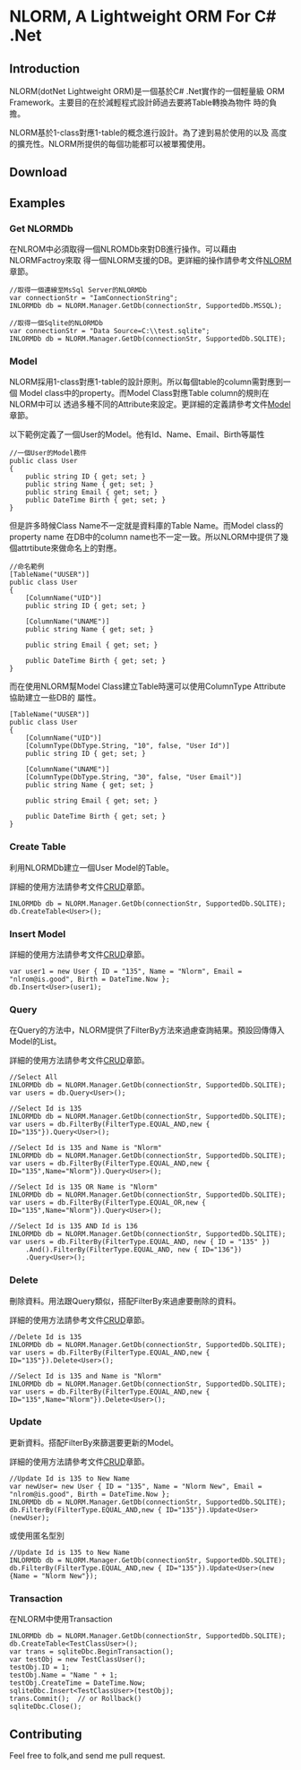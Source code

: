 # NLORM, A Lightweight ORM For C# .Net 

## Introduction

NLORM(dotNet Lightweight ORM)是一個基於C# .Net實作的一個輕量級
ORM Framework。主要目的在於減輕程式設計師過去要將Table轉換為物件
時的負擔。

NLORM基於1-class對應1-table的概念進行設計。為了達到易於使用的以及
高度的擴充性。NLORM所提供的每個功能都可以被單獨使用。

## Download

## Examples

### Get NLORMDb
在NLROM中必須取得一個NLROMDb來對DB進行操作。可以藉由NLORMFactroy來取
得一個NLORM支援的DB。更詳細的操作請參考文件[NLORM](/nlrom/)章節。

```
//取得一個連線至MsSql Server的NLORMDb
var connectionStr = "IamConnectionString";
INLORMDb db = NLORM.Manager.GetDb(connectionStr, SupportedDb.MSSQL);
```

```
//取得一個Sqlite的NLORMDb
var connectionStr = "Data Source=C:\\test.sqlite";
INLORMDb db = NLORM.Manager.GetDb(connectionStr, SupportedDb.SQLITE);
```

### Model
NLORM採用1-class對應1-table的設計原則。所以每個table的column需對應到一個
Model class中的property。而Model Class對應Table column的規則在NLORM中可以
透過多種不同的Attribute來設定。更詳細的定義請參考文件[Model](/model/)章節。


以下範例定義了一個User的Model。他有Id、Name、Email、Birth等屬性
```
//一個User的Model務件
public class User
{
    public string ID { get; set; }
    public string Name { get; set; }
    public string Email { get; set; }
    public DateTime Birth { get; set; }
}
```


但是許多時候Class Name不一定就是資料庫的Table Name。而Model class的property name
在DB中的column name也不一定一致。所以NLORM中提供了幾個attrtibute來做命名上的對應。
```
//命名範例
[TableName("UUSER")]
public class User
{
    [ColumnName("UID")]
    public string ID { get; set; }

    [ColumnName("UNAME")]
    public string Name { get; set; }

    public string Email { get; set; }

    public DateTime Birth { get; set; }
}
```

而在使用NLORM幫Model Class建立Table時還可以使用ColumnType Attribute協助建立一些DB的
屬性。

```
[TableName("UUSER")]
public class User
{
    [ColumnName("UID")]
    [ColumnType(DbType.String, "10", false, "User Id")]
    public string ID { get; set; }

    [ColumnName("UNAME")]
    [ColumnType(DbType.String, "30", false, "User Email")]
    public string Name { get; set; }

    public string Email { get; set; }

    public DateTime Birth { get; set; }
}
```

### Create Table
利用NLORMDb建立一個User Model的Table。


詳細的使用方法請參考文件[CRUD](/crud/)章節。

```
INLORMDb db = NLORM.Manager.GetDb(connectionStr, SupportedDb.SQLITE);
db.CreateTable<User>();
```

### Insert Model

詳細的使用方法請參考文件[CRUD](/crud/)章節。


```
var user1 = new User { ID = "135", Name = "Nlorm", Email = "nlrom@is.good", Birth = DateTime.Now };
db.Insert<User>(user1);
```

### Query
在Query的方法中，NLORM提供了FilterBy方法來過慮查詢結果。預設回傳傳入Model的List。

詳細的使用方法請參考文件[CRUD](/crud/)章節。

```
//Select All
INLORMDb db = NLORM.Manager.GetDb(connectionStr, SupportedDb.SQLITE);
var users = db.Query<User>();
```

```
//Select Id is 135
INLORMDb db = NLORM.Manager.GetDb(connectionStr, SupportedDb.SQLITE);
var users = db.FilterBy(FilterType.EQUAL_AND,new { ID="135"}).Query<User>();
```

```
//Select Id is 135 and Name is "Nlorm"
INLORMDb db = NLORM.Manager.GetDb(connectionStr, SupportedDb.SQLITE);
var users = db.FilterBy(FilterType.EQUAL_AND,new { ID="135",Name="Nlorm"}).Query<User>();
```

```
//Select Id is 135 OR Name is "Nlorm"
INLORMDb db = NLORM.Manager.GetDb(connectionStr, SupportedDb.SQLITE);
var users = db.FilterBy(FilterType.EQUAL_OR,new { ID="135",Name="Nlorm"}).Query<User>();
```

```
//Select Id is 135 AND Id is 136
INLORMDb db = NLORM.Manager.GetDb(connectionStr, SupportedDb.SQLITE);
var users = db.FilterBy(FilterType.EQUAL_AND, new { ID = "135" })
    .And().FilterBy(FilterType.EQUAL_AND, new { ID="136"})
    .Query<User>();
```

### Delete
刪除資料。用法跟Query類似，搭配FilterBy來過慮要刪除的資料。

詳細的使用方法請參考文件[CRUD](/crud/)章節。
```
//Delete Id is 135
INLORMDb db = NLORM.Manager.GetDb(connectionStr, SupportedDb.SQLITE);
var users = db.FilterBy(FilterType.EQUAL_AND,new { ID="135"}).Delete<User>();
```

```
//Select Id is 135 and Name is "Nlorm"
INLORMDb db = NLORM.Manager.GetDb(connectionStr, SupportedDb.SQLITE);
var users = db.FilterBy(FilterType.EQUAL_AND,new { ID="135",Name="Nlorm"}).Delete<User>();
```

### Update
更新資料。搭配FilterBy來篩選要更新的Model。

詳細的使用方法請參考文件[CRUD](/crud/)章節。
```
//Update Id is 135 to New Name
var newUser= new User { ID = "135", Name = "Nlorm New", Email = "nlrom@is.good", Birth = DateTime.Now };
INLORMDb db = NLORM.Manager.GetDb(connectionStr, SupportedDb.SQLITE);
db.FilterBy(FilterType.EQUAL_AND,new { ID="135"}).Update<User>(newUser);
```
或使用匿名型別

```
//Update Id is 135 to New Name
INLORMDb db = NLORM.Manager.GetDb(connectionStr, SupportedDb.SQLITE);
db.FilterBy(FilterType.EQUAL_AND,new { ID="135"}).Update<User>(new {Name = "Nlorm New"});
```

### Transaction
在NLORM中使用Transaction

```
INLORMDb db = NLORM.Manager.GetDb(connectionStr, SupportedDb.SQLITE);
db.CreateTable<TestClassUser>();
var trans = sqliteDbc.BeginTransaction();
var testObj = new TestClassUser();
testObj.ID = 1;
testObj.Name = "Name " + 1;
testObj.CreateTime = DateTime.Now;
sqliteDbc.Insert<TestClassUser>(testObj);
trans.Commit();  // or Rollback()
sqliteDbc.Close();
```

## Contributing

Feel free to folk,and send me pull request.


